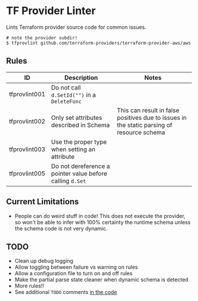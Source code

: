 # TF Provider Linter

Lints Terraform provider source code for common issues.

```shell
# note the provider subdir!
$ tfprovlint github.com/terraform-providers/terraform-provider-aws/aws
```

## Rules

| ID | Description | Notes |
|---|---|---|
| tfprovlint001 | Do not call `d.SetId("")` in a `DeleteFunc` |  |
| tfprovlint002 | Only set attributes described in Schema | This can result in false positives due to issues in the static parsing of resource schema |
| tfprovlint003 | Use the proper type when setting an attribute |  |
| tfprovlint005 | Do not dereference a pointer value before calling `d.Set` |  |

## Current Limitations

* People can do weird stuff in code! This does not execute the provider, so won't be able to infer with 100% certainty the runtime schema unless the schema code is not very dynamic.

## TODO

* Clean up debug logging
* Allow toggling between failure vs warning on rules
* Allow a configuration file to turn on and off rules
* Make the partial parse state cleaner when dynamic schema is detected
* More rules!!
* See additional `TODO` comments [in the code](https://github.com/paultyng/tfprovlint/search?l=Go&q=TODO&type=)
